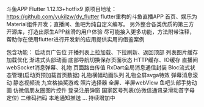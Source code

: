 斗鱼APP
Flutter 1.12.13+hotfix9
原项目地址：https://github.com/yukilzw/dy_flutter
flutter重构的斗鱼直播APP
首页、娱乐为Material组件开发；直播间、鱼吧为纯自定义编写。
另外整合各类优质的第三方开源库，打造出原生APP丝滑的用户体验
尽可能接入更多功能，方法附带注释，帮助你在使用flutter进行开发新的应用提供实用的借鉴案例

包含功能：
启动页广告位
开播列表上拉加载、下拉刷新、返回顶部
列表图片缓存加载优化
渐进式头部动画
底部导航切换保存页面状态
HTTP缓存、IO缓存
直播间webSocket消息弹幕、礼物
页面路由传值
RxDart全局消息通信封装
Bloc流式状态管理(启动页预加载首页数据)
礼物横幅动画队列
礼物全屏svga特效
弹幕消息滚动
静态视频流
九宫格抽奖游戏
照片选择器
全屏、半屏webView
鱼吧头部手势动画
仿微信朋友圈图片控件
登录注册弹窗
国家区号列表(仿微信通讯录滑动首字母定位)
二维码扫码
本地通知推送
...
持续增加中
